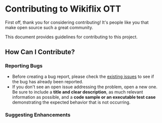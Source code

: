 # Contributing to Wikiflix OTT
First off, thank you for considering contributing! It's people like you that make open source such a great community.

This document provides guidelines for contributing to this project.

## How Can I Contribute?

### Reporting Bugs
- Before creating a bug report, please check the [existing issues](https://code.swecha.org/premk/Wikiflix_OTT/-/issues) to see if the bug has already been reported.
- If you don't see an open issue addressing the problem, open a new one. Be sure to include a **title and clear description**, as much relevant information as possible, and a **code sample or an executable test case** demonstrating the expected behavior that is not occurring.

### Suggesting Enhancements
